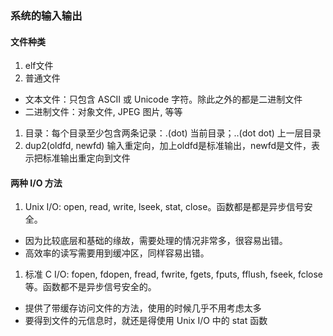 ### 系统的输入输出

#### 文件种类
1. elf文件
1. 普通文件
  * 文本文件：只包含 ASCII 或 Unicode 字符。除此之外的都是二进制文件
  * 二进制文件：对象文件, JPEG 图片, 等等
1. 目录：每个目录至少包含两条记录：.(dot) 当前目录；..(dot dot) 上一层目录
1. dup2(oldfd, newfd) 输入重定向，加上oldfd是标准输出，newfd是文件，表示把标准输出重定向到文件

#### 两种 I/O 方法
1. Unix I/O: open, read, write, lseek, stat, close。函数都是都是异步信号安全。
  * 因为比较底层和基础的缘故，需要处理的情况非常多，很容易出错。
  * 高效率的读写需要用到缓冲区，同样容易出错。
1. 标准 C I/O: fopen, fdopen, fread, fwrite, fgets, fputs, fflush, fseek, fclose等。函数都不是异步信号安全的。
  * 提供了带缓存访问文件的方法，使用的时候几乎不用考虑太多
  * 要得到文件的元信息时，就还是得使用 Unix I/O 中的 stat 函数
  



